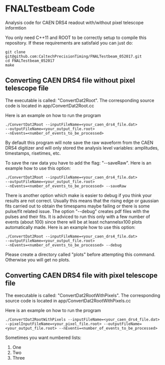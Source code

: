 # FNALTestbeam Code
Analysis code for CAEN DRS4 readout with/without pixel telescope
informtion

You only need C++11 and  ROOT to be correctly setup to compile this
repository. If these requirements are satisfaid you can just do:

```
git clone git@github.com:CaltechPrecisionTiming/FNALTestbeam_052017.git
cd FNALTestbeam_052017
make
```


## Converting CAEN DRS4 file **without** pixel telescope file

The executable is called: "ConvertDat2Root". The corresponding source
code is located 
in app/ConvertDat2Root.cc

Here is an example  on how to run the program

```
./ConvertDat2Root --inputFileName=<your_caen_drs4_file.dat>
--outputFileName=<your_output_file.root>
--nEvents=<number_of_events_to_be_processed>
```

By default this program will note save the raw waveform from the CAEN
DRS4 digitizer and will only stored the analysis level variables:
amplitudes, timestamps, risetimes, etc.

To save the raw data you have to add the flag: "--saveRaw". Here is an
example how to use this option:

```
./ConvertDat2Root --inputFileName=<your_caen_drs4_file.dat>
--outputFileName=<your_output_file.root>
--nEvents=<number_of_events_to_be_processed> --saveRaw
```

There is another option which make is easier to debug if you think
your results are not correct. Usually this means that the rising edge
or gaussian fits carried out to obtain the timespams maybe failing or
there is some pulse/fit related issue. The option "--debug" creates
pdf files with the pulses and their fits. It is adviced to run this
only with a few number of events (about 100) since there will be at
least nchannelsx100 plots automatically made. Here is an
example how to use this option:

```
./ConvertDat2Root --inputFileName=<your_caen_drs4_file.dat>
--outputFileName=<your_output_file.root>
--nEvents=<number_of_events_to_be_processed> --debug
```

Please create a directory called "plots" before attempting this
command. Otherwise you will get no plots.

## Converting CAEN DRS4 file **with** pixel telescope file

The executable is called: "ConvertDat2RootWithPixels". The corresponding source
code is located 
in app/ConvertDat2RootWithPixels.cc

Here is an example  on how to run the program

```
./ConvertDat2RootWithPixels --inputFileName=<your_caen_drs4_file.dat> --pixelInputFileName=<your_pixel_file.root> --outputFileName=<your_output_file.root> --nEvents=<number_of_events_to_be_processed>
```



Sometimes you want numbered lists:

1. One
2. Two
3. Three
